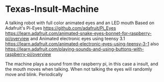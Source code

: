 # Texas-Insult-Machine
 A talking robot with full color animated eyes and an LED mouth
 Based on Adafruit's Pi-Eyes https://github.com/adafruit/Pi_Eyes
 https://learn.adafruit.com/animated-snake-eyes-bonnet-for-raspberry-pi/overview
 and Animated electronic eyes using teensy 3.1
 https://learn.adafruit.com/animated-electronic-eyes-using-teensy-3-1
 also https://learn.adafruit.com/playing-sounds-and-using-buttons-with-raspberry-pi/overview

 The machine plays a sound from the raspberry pi, in this case a insult, and the mouth moves when talking.
 When not talking the eyes will randomly move and blink.
 Periodically 
